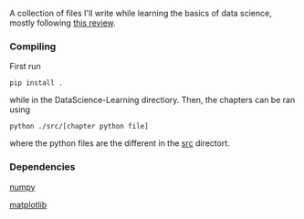 A collection of files I'll write while learning the basics of data science, mostly following [this review](https://arxiv.org/abs/1803.08823).

### Compiling

First run

    pip install .
    
while in the DataScience-Learning directiory. Then, the chapters can be ran using 

    python ./src/[chapter python file]

where the python files are the different in the [src](https://github.com/ahoefn/DataScience-Learning/tree/main/src) directort.

### Dependencies

[numpy](https://numpy.org/)

[matplotlib](https://matplotlib.org/)
